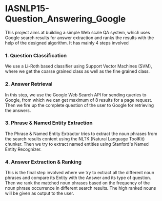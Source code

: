 # IASNLP15-Question_Answering_Google
This project aims at building a simple Web scale QA system, which uses Google search results for answer extraction and ranks the results with the help of the designed algorithm. It has mainly 4 steps involved

### 1. Question Classification
We use a Li-Roth based classifier using Support Vector Machines (SVM), where we get the coarse grained class as well as the fine grained class.

### 2. Answer Retrieval
In this step, we use the Google Web Search API for sending queries to Google, from which we can get maximum of 8 results for a page request. Then we fire up the complete question of the user to Google for retrieving the answers.

### 3. Phrase & Named Entity Extraction
The Phrase & Named Entity Extractor tries to extract the noun phrases from the search results content using the NLTK (Natural Language ToolKit) chunker. Then we try to extract named entities using Stanford's Named Entity Recognizer.

### 4. Answer Extraction & Ranking
This is the final step involved where we try to extract all the different noun phrases and compare its Entity with the Answer and its type of question. Then we rank the matched noun phrases based on the frequency of the noun phrase occurrence in different search results. The high ranked nouns will be given as output to the user.
